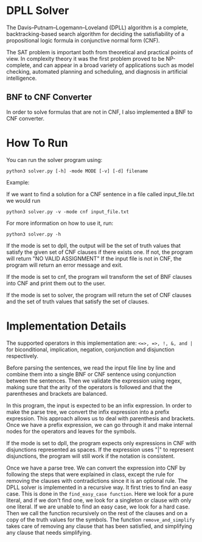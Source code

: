 # DPLL Solver

The Davis–Putnam–Logemann–Loveland (DPLL) algorithm is a complete, backtracking-based search algorithm for deciding the satisfiability of a propositional logic formula in conjunctive normal form (CNF). 

The SAT problem is important both from theoretical and practical points of view. In complexity theory it was the first problem proved to be NP-complete, and can appear in a broad variety of applications such as model checking, automated planning and scheduling, and diagnosis in artificial intelligence.

## BNF to CNF Converter

In order to solve formulas that are not in CNF, I also implemented a BNF to CNF converter.

# How To Run
You can run the solver program using:

```
python3 solver.py [-h] -mode MODE [-v] [-d] filename
```

Example:

If we want to find a solution for a CNF sentence in a file called 
input_file.txt we would run

```
python3 solver.py -v -mode cnf input_file.txt
```

For more information on how to use it, run: 
``` 
python3 solver.py -h
```

If the mode is set to dpll, the output will be the set of truth 
values that satisfy the given set of CNF clauses if there exists one. If not, 
the program will return "NO VALID ASSIGNMENT"
If the input file is not in CNF, the program will return an error message and exit. 

If the mode is set to cnf, the program wil transform the set of BNF clauses into 
CNF and print them out to the user. 

If the mode is set to solver, the program will return the set of CNF clauses and 
the set of truth values that satisfy the set of clauses. 

# Implementation Details
The supported operators in this implementation are: `<=>, =>, !, &, and |` 
for biconditional, implication, negation, conjunction and disjunction respectively.

Before parsing the sentences, we read the input file line by line 
and combine them into a single BNF or CNF sentence using conjunction between 
the sentences. Then we validate the expression using regex, making sure that the arity 
of the operators is followed and that the parentheses and brackets are balanced. 

In this program, the input is expected to be an infix expression. In order
to make the parse tree, we convert the infix expression into a prefix
expression. This approach allows us to deal with parenthesis and brackets. 
Once we have a prefix expression, we can go through it and make internal nodes 
for the operators and leaves for the symbols. 

If the mode is set to dpll, the program expects only expressions in CNF with disjunctions 
represented as spaces. If the expression uses "|" to represent disjunctions, the program 
will still work if the notation is consistent.

Once we have a parse tree. We can convert the expression into CNF by following the steps 
that were explained in class, except the rule for removing the clauses with contradictions 
since it is an optional rule. The DPLL solver is implemented in a recursive way. It first 
tries to find an easy case. This is done in the `find_easy_case function`. Here we look for 
a pure literal, and if we don't find one, we look for a singleton or clause with only one 
literal. If we are unable to find an easy case, we look for a hard case. Then we call the 
function recursively on the rest of the clauses and on a copy of the truth values for the
symbols. The function `remove_and_simplify` takes care of removing any clause that has been 
satisfied, and simplifying any clause that needs simplifying. 
